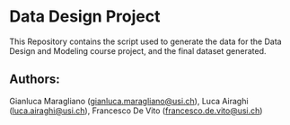 # Data Design Project
This Repository contains the script used to generate the data for the Data Design and Modeling course project, and the final dataset generated.


## Authors: 
Gianluca Maragliano (gianluca.maragliano@usi.ch), 
Luca Airaghi (luca.airaghi@usi.ch),
Francesco De Vito (francesco.de.vito@usi.ch)


